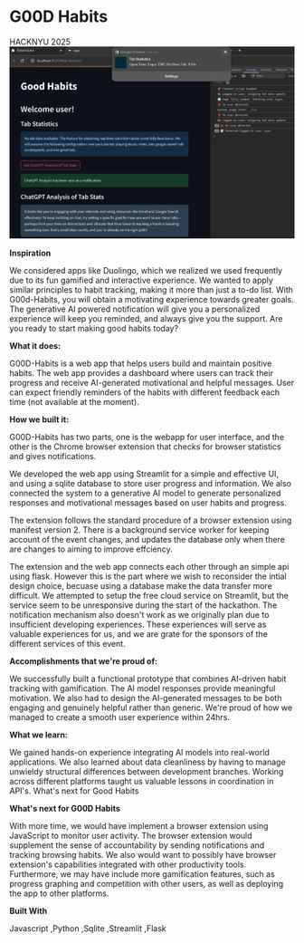 # G00D Habits
HACKNYU 2025
![screenshot](resources/demo.png)


**Inspiration**

We considered apps like Duolingo, which we realized we used frequently due to its fun gamified and interactive experience. We wanted to apply similar principles to habit tracking, making it more than just a to-do list. With G00d-Habits, you will obtain a motivating experience towards greater goals. The generative AI powered notification will give you a personalized experience will keep you reminded, and always give you the support. Are you ready to start making good habits today?

**What it does:** 

G00D-Habits is a web app that helps users build and maintain positive habits. The web app provides a dashboard where users can track their progress and receive AI-generated motivational and helpful messages. User can expect friendly reminders of the habits with different feedback each time (not available at the moment).

**How we built it:**

G00D-Habits has two parts, one is the webapp for user interface, and the other is the Chrome browser extension that checks for browser statistics and gives notifications.

We developed the web app using Streamlit for a simple and effective UI, and using a sqlite database to store user progress and information. We also connected the system to a generative AI model to generate personalized responses and motivational messages based on user habits and progress.

The extension follows the standard procedure of a browser extension using manifest version 2. There is a background service worker for keeping account of the event changes, and updates the database only when there are changes to aiming to improve effciency.

The extension and the web app connects each other through an simple api using flask. However this is the part where we wish to reconsider the intial design choice, becuase using a database make the data transfer more difficult. We attempted to setup the free cloud service on Streamlit, but the service seem to be unresponsive during the start of the hackathon. The notification mechanism also doesn't work as we originally plan due to insufficient developing experiences. These experiences will serve as valuable experiences for us, and we are grate for the sponsors of the different services of this event.

**Accomplishments that we're proud of:**

We successfully built a functional prototype that combines AI-driven habit tracking with gamification. The AI model responses provide meaningful motivation. We also had to design the AI-generated messages to be both engaging and genuinely helpful rather than generic. We're proud of how we managed to create a smooth user experience within 24hrs.

**What we learn:**

We gained hands-on experience integrating AI models into real-world applications. We also learned about data cleanliness by having to manage unwieldy structural differences between development branches. Working across different platforms taught us valuable lessons in coordination in API's.
What's next for Good Habits

**What's next for G00D Habits**

With more time, we would have implement a browser extension using JavaScript to monitor user activity. The browser extension would supplement the sense of accountability by sending notifications and tracking browsing habits. We also would want to possibly have browser extension's capabilities integrated with other productivity tools. Furthermore, we may have include more gamification features, such as progress graphing and competition with other users, as well as deploying the app to other platforms.

**Built With**

Javascript
,Python
,Sqlite
,Streamlit
,Flask
